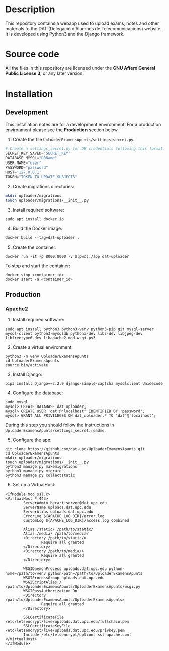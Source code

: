 # Description
This repository contains a webapp used to upload exams, notes and other materials to the DAT (Delegació d'Alumnes de Telecomunicacions) website. It is developed using Python3 and the Django framework.

# Source code
All the files in this repository are licensed under the **GNU Affero General Public License 3**, or any later version.

# Installation #
## Development ##
This installation notes are for a development environment. For a production environment please see the **Production** section below.

1. Create the file `UploaderExamensApunts/settings_secret.py`:
```python
# Create a settings_secret.py for DB credentials following this format:
SECRET_KEY_SAVED='SECRET_KEY'
DATABASE_MYSQL="DBName"
USER_NAME="user"
PASSWORD="password"
HOST='127.0.0.1'
TOKEN="TOKEN_TO_UPDATE_SUBJECTS"
```

2. Create migrations directories:
```bash
mkdir uploader/migrations
touch uploader/migrations/__init__.py
```

3. Install required software:
```
sudo apt install docker.io
```

4. Build the Docker image:
```
docker build --tag=dat-uploader .
```

5. Create the container:

```
docker run -it -p 8000:8000 -v $(pwd):/app dat-uploader
```

To stop and start the container:
```
docker stop <container_id>
docker start -a <container_id>
```

## Production ##
### Apache2 ###

1. Install required software:
```
sudo apt install python3 python3-venv python3-pip git mysql-server mysql-client python3-mysqldb python3-dev libz-dev libjpeg-dev libfreetype6-dev libapache2-mod-wsgi-py3
```

2. Create a virtual environment:
```
python3 -m venv UploaderExamensApunts
cd UploaderExamensApunts
source bin/activate
```

3. Install Django:
```
pip3 install Django==2.2.9 django-simple-captcha mysqlclient Unidecode
```

4. Configure the database:
```
sudo mysql
mysql> CREATE DATABASE dat_uploader;
mysql> CREATE USER 'dat'@'localhost' IDENTIFIED BY 'password';
mysql> GRANT ALL PRIVILEGES ON dat_uploader.* TO 'dat'@'localhost';
```
During this step you should follow the instructions in `UploaderExamensApunts/settings_secret.readme`.


5. Configure the app:
```
git clone https://github.com/dat-upc/UploaderExamensApunts.git
cd UploaderExamensApunts
mkdir uploader/migrations
touch uploader/migrations/__init__.py
python3 manage.py makemigrations
python3 manage.py migrate
python3 manage.py collectstatic
```

6. Set up a VirtualHost:
```text
<IfModule mod_ssl.c>
<VirtualHost *:443>
        ServerAdmin becari.server@dat.upc.edu
        ServerName uploads.dat.upc.edu
        ServerAlias uploads.dat.upc.edu
        ErrorLog ${APACHE_LOG_DIR}/error.log
        CustomLog ${APACHE_LOG_DIR}/access.log combined

        Alias /static/ /path/to/static/
        Alias /media/ /path/to/media/
        <Directory /path/to/static/>
                Require all granted
        </Directory>
        <Directory /path/to/media/>
                Require all granted
        </Directory>

        WSGIDaemonProcess uploads.dat.upc.edu python-home=/path/to/venv python-path=/path/to/UploaderExamensApunts
        WSGIProcessGroup uploads.dat.upc.edu
        WSGIScriptAlias / /path/to/UploaderExamensApunts/UploaderExamensApunts/wsgi.py
		WSGIPassAuthorization On
        <Directory /path/to/UploaderExamensApunts/UploaderExamensApunts>
                Require all granted
        </Directory>

        SSLCertificateFile /etc/letsencrypt/live/uploads.dat.upc.edu/fullchain.pem
        SSLCertificateKeyFile /etc/letsencrypt/live/uploads.dat.upc.edu/privkey.pem
        Include /etc/letsencrypt/options-ssl-apache.conf
</VirtualHost>
</IfModule>
```
